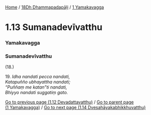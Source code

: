 
[Home](/) / [18Dh Dhammapadapāḷi](../../18Dh.md) / [1 Yamakavagga](../1.md)

# 1.13 Sumanadevīvatthu

### Yamakavagga

### Sumanadevīvatthu

(18.)

19\. _Idha nandati pecca nandati,_  
_Katapuñño ubhayattha nandati;_  
_“Puññaṃ me katan”ti nandati,_  
_Bhiyyo nandati suggatiṃ gato._  


[Go to previous page (1.12 Devadattavatthu)](1.12.md) / [Go to parent page (1 Yamakavagga)](../1.md) / [Go to next page (1.14 Dvesahāyakabhikkhuvatthu)](1.14.md)


